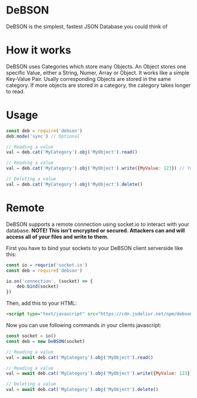 # DeBSON
 DeBSON is the simplest, fastest JSON Database you could think of

# How it works
DeBSON uses Categories which store many Objects. An Object stores one specific Value, either a String, Numer, Array or Object. It works like a simple Key-Value Pair. Usally corresponding Objects are stored in the same category. If more objects are stored in a category, the category takes longer to read.

# Usage
```js
const deb = require('debson')
deb.mode('sync') // Optional

// Reading a value
val = deb.cat('MyCategory').obj('MyObject').read()

// Reading a value
val = deb.cat('MyCategory').obj('MyObject').write({MyValue: 123}) // You can write Strings, Objects, Numbers & Arrays to an Object

// Deleting a value
val = deb.cat('MyCategory').obj('MyObject').delete()
```

# Remote
DeBSON supports a remote connection using socket.io to interact with your database.
**NOTE! This isn't encrypted or secured. Attackers can and will access all of your files and write to them.**

First you have to bind your sockets to your DeBSON client serverside like this:
```js
const io = requrie('socket.io')
const deb = require('debson')

io.on('connection', (socket) => {
    deb.bind(socket)
})
```

Then, add this to your HTML:
```html
<script type="text/javascript" src="https://cdn.jsdelivr.net/npm/debson@latest/remote.min.js"></script>
```

Now you can use following commands in your clients javascript:

```js
const socket = io()
const deb = new DeBSON(socket)

// Reading a value
val = await deb.cat('MyCategory').obj('MyObject').read()

// Reading a value
val = await deb.cat('MyCategory').obj('MyObject').write({MyValue: 123}) // You can write Strings, Objects, Numbers & Arrays to an Object

// Deleting a value
val = await deb.cat('MyCategory').obj('MyObject').delete()
```